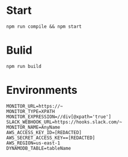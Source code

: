 # Start

`npm run compile && npm start`

# Bulid

`npm run build`

# Environments
```
MONITOR_URL=https://~
MONITOR_TYPE=XPATH
MONITOR_EXPRESSION=//div[@xpath='true']
SLACK_WEBHOOK_URL=https://hooks.slack.com/~
MONITOR_NAME=AnyName
AWS_ACCESS_KEY_ID=[REDACTED]
AWS_SECRET_ACCESS_KEY==[REDACTED]
AWS_REGION=us-east-1
DYNAMODB_TABLE=tableName
```
